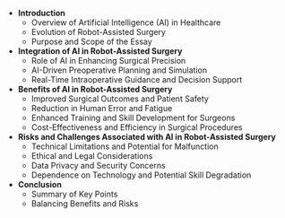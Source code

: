 - **Introduction**
	- Overview of Artificial Intelligence (AI) in Healthcare
	- Evolution of Robot-Assisted Surgery
	- Purpose and Scope of the Essay
- **Integration of AI in Robot-Assisted Surgery**
    - Role of AI in Enhancing Surgical Precision
    - AI-Driven Preoperative Planning and Simulation
    - Real-Time Intraoperative Guidance and Decision Support
- **Benefits of AI in Robot-Assisted Surgery**
    - Improved Surgical Outcomes and Patient Safety
    - Reduction in Human Error and Fatigue
    - Enhanced Training and Skill Development for Surgeons
    - Cost-Effectiveness and Efficiency in Surgical Procedures
- **Risks and Challenges Associated with AI in Robot-Assisted Surgery**
    - Technical Limitations and Potential for Malfunction
    - Ethical and Legal Considerations
    - Data Privacy and Security Concerns
    - Dependence on Technology and Potential Skill Degradation
- **Conclusion**
	- Summary of Key Points
	- Balancing Benefits and Risks